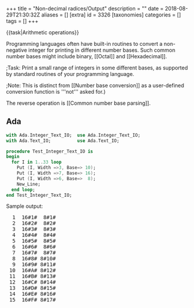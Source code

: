 +++
title = "Non-decimal radices/Output"
description = ""
date = 2018-08-29T21:30:32Z
aliases = []
[extra]
id = 3326
[taxonomies]
categories = []
tags = []
+++

{{task|Arithmetic operations}}

Programming languages often have built-in routines to convert a non-negative integer for printing in different number bases. Such common number bases might include binary, [[Octal]] and [[Hexadecimal]].


;Task:
Print a small range of integers in some different bases, as supported by standard routines of your programming language.


;Note:
This is distinct from [[Number base conversion]] as a user-defined conversion function is '''not''' asked for.)

The reverse operation is [[Common number base parsing]].





## Ada


```ada
with Ada.Integer_Text_IO;  use Ada.Integer_Text_IO;
with Ada.Text_IO;          use Ada.Text_IO;

procedure Test_Integer_Text_IO is
begin
  for I in 1..33 loop
    Put (I, Width =>3, Base=> 10);
    Put (I, Width =>7, Base=> 16);
    Put (I, Width =>6, Base=>  8);
    New_Line;
  end loop;
end Test_Integer_Text_IO;
```

Sample output:
<pre style="height:30ex;overflow:scroll">
  1  16#1#  8#1#
  2  16#2#  8#2#
  3  16#3#  8#3#
  4  16#4#  8#4#
  5  16#5#  8#5#
  6  16#6#  8#6#
  7  16#7#  8#7#
  8  16#8# 8#10#
  9  16#9# 8#11#
 10  16#A# 8#12#
 11  16#B# 8#13#
 12  16#C# 8#14#
 13  16#D# 8#15#
 14  16#E# 8#16#
 15  16#F# 8#17#
 16 16#10# 8#20#
 17 16#11# 8#21#
 18 16#12# 8#22#
 19 16#13# 8#23#
 20 16#14# 8#24#
 21 16#15# 8#25#
 22 16#16# 8#26#
 23 16#17# 8#27#
 24 16#18# 8#30#
 25 16#19# 8#31#
 26 16#1A# 8#32#
 27 16#1B# 8#33#
 28 16#1C# 8#34#
 29 16#1D# 8#35#
 30 16#1E# 8#36#
 31 16#1F# 8#37#
 32 16#20# 8#40#
 33 16#21# 8#41#

```



## Aime


```aime
o_xinteger(16, 1000000);
o_byte('\n');
o_xinteger(5, 1000000);
o_byte('\n');
o_xinteger(2, 1000000);
o_byte('\n');
```



## ALGOL 68

{{trans|C}}

{{works with|ALGOL 68|Revision 1 - no extensions to language used}}

{{works with|ALGOL 68G|Any - tested with release [http://sourceforge.net/projects/algol68/files/algol68g/algol68g-1.18.0/algol68g-1.18.0-9h.tiny.el5.centos.fc11.i386.rpm/download 1.18.0-9h.tiny]}}
{{wont work with|ELLA ALGOL 68|Any (with appropriate job cards) - tested with release [http://sourceforge.net/projects/algol68/files/algol68toc/algol68toc-1.8.8d/algol68toc-1.8-8d.fc9.i386.rpm/download 1.8-8d] - printf has been removed}}

```algol68
main:(
  FOR i TO 33 DO
    printf(($10r6d," "16r6d," "8r6dl$, BIN i, BIN i, BIN i))
  OD
)
```

Sample output:

```txt

000001 000001 000001
000002 000002 000002
000003 000003 000003
000004 000004 000004
000005 000005 000005
000006 000006 000006
000007 000007 000007
000008 000008 000010
000009 000009 000011
000010 00000a 000012
000011 00000b 000013
000012 00000c 000014
000013 00000d 000015
000014 00000e 000016
000015 00000f 000017
000016 000010 000020
000017 000011 000021
000018 000012 000022
000019 000013 000023
000020 000014 000024
000021 000015 000025
000022 000016 000026
000023 000017 000027
000024 000018 000030
000025 000019 000031
000026 00001a 000032
000027 00001b 000033
000028 00001c 000034
000029 00001d 000035
000030 00001e 000036
000031 00001f 000037
000032 000020 000040
000033 000021 000041

```



## ALGOL W

Algol W has a standard procedure intbase16 that returns its parameter converted to a string in hexadecimal.

```algolw
begin
    % print some numbers in hex %
    for i := 0 until 20 do write( intbase16( i ) )
end.
```

{{out}}

```txt

    00000000
    00000001
    00000002
    00000003
    00000004
    00000005
    00000006
    00000007
    00000008
    00000009
    0000000A
    0000000B
    0000000C
    0000000D
    0000000E
    0000000F
    00000010
    00000011
    00000012
    00000013
    00000014

```



## AutoHotkey

contributed by Laszlo on the ahk [http://www.autohotkey.com/forum/post-276235.html#276235 forum]

```AutoHotkey
MsgBox % BC("FF",16,3) ; -> 100110 in base 3 = FF in hex = 256 in base 10

BC(NumStr,InputBase=8,OutputBase=10) {
  Static S = 12345678901234567890123456789012345678901234567890123456789012345
  DllCall("msvcrt\_i64toa","Int64",DllCall("msvcrt\_strtoui64","Str",NumStr,"Uint",0,"UInt",InputBase,"CDECLInt64"),"Str",S,"UInt",OutputBase,"CDECL")
  Return S
}
```



## AWK

C's printf() is just exposed:

```awk
$ awk '{printf("%d 0%o 0x%x\n",$1,$1,$1)}'
10
10 012 0xa
16
16 020 0x10
255
255 0377 0xff
```



## BBC BASIC


```bbcbasic
      REM STR$ converts to a decimal string:
      PRINT STR$(0)
      PRINT STR$(123456789)
      PRINT STR$(-987654321)

      REM STR$~ converts to a hexadecimal string:
      PRINT STR$~(43981)
      PRINT STR$~(-1)
```

'''Output:'''

```txt

0
123456789
-987654321
ABCD
FFFFFFFF

```



## Bc

Variable <code>obase</code> is the base for all output.  It can be 2 (binary) up to some implementation-dependent limit.  In [[GNU bc]] the limit may be large, for example 2^31, with "digits" of bases bigger than 36 printed as individual decimal numbers.
{{works with|GNU bc}}

```Bc

for(i=1;i<10;i++) {
  obase=10; print i," "
  obase=8; print i," "
  obase=3; print i," "
  obase=2; print i
  print "\n"
}
```



## C



```c
#include <stdio.h>

int main()
{
  int i;

  for(i=1; i <= 33; i++)
    printf("%6d %6x %6o\n", i, i, i);

  return 0;
}
```


Binary conversion using <tt>%b</tt> is not standard.


## C#


```c#

using System;

namespace NonDecimalRadicesOutput
{
    class Program
    {
        static void Main(string[] args)
        {
            for (int i = 0; i < 42; i++)
            {
                string binary = Convert.ToString(i, 2);
                string octal = Convert.ToString(i, 8);
                string hexadecimal = Convert.ToString(i, 16);
                Console.WriteLine(string.Format("Decimal: {0}, Binary: {1}, Octal: {2}, Hexadecimal: {3}", i, binary, octal, hexadecimal));
            }

            Console.ReadKey();
        }
    }
}

```

{{out}}

```txt

Decimal: 0, Binary: 0, Octal: 0, Hexadecimal: 0
Decimal: 1, Binary: 1, Octal: 1, Hexadecimal: 1
Decimal: 2, Binary: 10, Octal: 2, Hexadecimal: 2
Decimal: 3, Binary: 11, Octal: 3, Hexadecimal: 3
Decimal: 4, Binary: 100, Octal: 4, Hexadecimal: 4
Decimal: 5, Binary: 101, Octal: 5, Hexadecimal: 5
Decimal: 6, Binary: 110, Octal: 6, Hexadecimal: 6
Decimal: 7, Binary: 111, Octal: 7, Hexadecimal: 7
Decimal: 8, Binary: 1000, Octal: 10, Hexadecimal: 8
Decimal: 9, Binary: 1001, Octal: 11, Hexadecimal: 9
Decimal: 10, Binary: 1010, Octal: 12, Hexadecimal: a
Decimal: 11, Binary: 1011, Octal: 13, Hexadecimal: b
Decimal: 12, Binary: 1100, Octal: 14, Hexadecimal: c
Decimal: 13, Binary: 1101, Octal: 15, Hexadecimal: d
Decimal: 14, Binary: 1110, Octal: 16, Hexadecimal: e
Decimal: 15, Binary: 1111, Octal: 17, Hexadecimal: f
Decimal: 16, Binary: 10000, Octal: 20, Hexadecimal: 10
Decimal: 17, Binary: 10001, Octal: 21, Hexadecimal: 11
Decimal: 18, Binary: 10010, Octal: 22, Hexadecimal: 12
Decimal: 19, Binary: 10011, Octal: 23, Hexadecimal: 13
Decimal: 20, Binary: 10100, Octal: 24, Hexadecimal: 14
Decimal: 21, Binary: 10101, Octal: 25, Hexadecimal: 15
Decimal: 22, Binary: 10110, Octal: 26, Hexadecimal: 16
Decimal: 23, Binary: 10111, Octal: 27, Hexadecimal: 17
Decimal: 24, Binary: 11000, Octal: 30, Hexadecimal: 18
Decimal: 25, Binary: 11001, Octal: 31, Hexadecimal: 19
Decimal: 26, Binary: 11010, Octal: 32, Hexadecimal: 1a
Decimal: 27, Binary: 11011, Octal: 33, Hexadecimal: 1b
Decimal: 28, Binary: 11100, Octal: 34, Hexadecimal: 1c
Decimal: 29, Binary: 11101, Octal: 35, Hexadecimal: 1d
Decimal: 30, Binary: 11110, Octal: 36, Hexadecimal: 1e
Decimal: 31, Binary: 11111, Octal: 37, Hexadecimal: 1f
Decimal: 32, Binary: 100000, Octal: 40, Hexadecimal: 20
Decimal: 33, Binary: 100001, Octal: 41, Hexadecimal: 21
Decimal: 34, Binary: 100010, Octal: 42, Hexadecimal: 22
Decimal: 35, Binary: 100011, Octal: 43, Hexadecimal: 23
Decimal: 36, Binary: 100100, Octal: 44, Hexadecimal: 24
Decimal: 37, Binary: 100101, Octal: 45, Hexadecimal: 25
Decimal: 38, Binary: 100110, Octal: 46, Hexadecimal: 26
Decimal: 39, Binary: 100111, Octal: 47, Hexadecimal: 27
Decimal: 40, Binary: 101000, Octal: 50, Hexadecimal: 28
Decimal: 41, Binary: 101001, Octal: 51, Hexadecimal: 29

```


Binary conversion is not standard.


## C++



```cpp
#include <iostream>
#include <iomanip>

int main()
{
  for (int i = 0; i <= 33; i++)
    std::cout << std::setw(6) << std::dec << i << " "
              << std::setw(6) << std::hex << i << " "
              << std::setw(6) << std::oct << i << std::endl;

  return 0;
}
```



## Clojure

Clojure eschews duplicating functionality already present in Java when interop is sufficiently idiomatic:

```lisp
(Integer/toBinaryString 25) ; returns "11001"
(Integer/toOctalString 25)  ; returns "31"
(Integer/toHexString 25)    ; returns "19"

(dotimes [i 20]
  (println (Integer/toHexString i)))
```



## Common Lisp


```lisp
(loop for n from 0 to 33 do
  (format t " ~6B ~3O ~2D ~2X~%" n n n n))
```



## D


```d
import std.stdio;

void main() {
    writeln("Base: 2      8     10     16");
    writeln("----------------------------");
    foreach (i; 0 .. 34)
        writefln(" %6b %6o %6d %6x", i, i, i, i);
}
```

{{out}}

```txt
Base: 2      8     10     16
----------------------------
      0      0      0      0
      1      1      1      1
     10      2      2      2
     11      3      3      3
    100      4      4      4
    101      5      5      5
    110      6      6      6
    111      7      7      7
   1000     10      8      8
   1001     11      9      9
   1010     12     10      a
   1011     13     11      b
   1100     14     12      c
   1101     15     13      d
   1110     16     14      e
   1111     17     15      f
  10000     20     16     10
  10001     21     17     11
  10010     22     18     12
  10011     23     19     13
  10100     24     20     14
  10101     25     21     15
  10110     26     22     16
  10111     27     23     17
  11000     30     24     18
  11001     31     25     19
  11010     32     26     1a
  11011     33     27     1b
  11100     34     28     1c
  11101     35     29     1d
  11110     36     30     1e
  11111     37     31     1f
 100000     40     32     20
 100001     41     33     21
```


### Tango Version

Number following formatting character is width. When no formatting
character is specified it is inferred from variable's type.

{{libheader|Tango}}

```d
for (int i = 0; i < 35; i++)
    Stdout.formatln ("{:b8} {:o3} {} {:x2}", i, i, i, i);
```



## E


```e
for value in 0..33 {
  for base in [2, 8, 10, 12, 16, 36] {
    def s := value.toString(base)
    print(" " * (8 - s.size()), s)
  }
  println()
}
```



## Elixir


```elixir
Enum.each(0..32, fn i -> :io.format "~2w :~6.2B, ~2.8B, ~2.16B~n", [i,i,i,i] end)
```


{{out}}
<pre style="height: 32ex; overflow: scroll">
 0 :     0,  0,  0
 1 :     1,  1,  1
 2 :    10,  2,  2
 3 :    11,  3,  3
 4 :   100,  4,  4
 5 :   101,  5,  5
 6 :   110,  6,  6
 7 :   111,  7,  7
 8 :  1000, 10,  8
 9 :  1001, 11,  9
10 :  1010, 12,  A
11 :  1011, 13,  B
12 :  1100, 14,  C
13 :  1101, 15,  D
14 :  1110, 16,  E
15 :  1111, 17,  F
16 : 10000, 20, 10
17 : 10001, 21, 11
18 : 10010, 22, 12
19 : 10011, 23, 13
20 : 10100, 24, 14
21 : 10101, 25, 15
22 : 10110, 26, 16
23 : 10111, 27, 17
24 : 11000, 30, 18
25 : 11001, 31, 19
26 : 11010, 32, 1A
27 : 11011, 33, 1B
28 : 11100, 34, 1C
29 : 11101, 35, 1D
30 : 11110, 36, 1E
31 : 11111, 37, 1F
32 :100000, 40, 20

```



## Erlang

Printing 63 (decimal) in some different bases (here: 3,8,16,26). The base can be 2..36.
{{out}}

```txt

4> [io:fwrite("~s ", [erlang:integer_to_list(63, X)]) || X <- [3,8,16,26]].
2100 77 3F 2B

```



## Euphoria


```euphoria
for i = 1 to 33 do
    printf(1,"%6d %6x %6o\n",{i,i,i})
end for
```


=={{header|F_Sharp|F#}}==
<p>Base 8, 10 and 16 can be output by <code>printf</code></p>

```fsharp
let ns = [30..33]
ns |> Seq.iter (fun n -> printfn " %3o %2d %2X" n n n)
```

{{out}}

```txt
 36 30 1E
 37 31 1F
 40 32 20
 41 33 21
```

<p>The .NET library <code>System.Convert</code> is able to also convert from and to base 2</p>

```fsharp
let bases = [2; 8; 10; 16]

ns |> Seq.map (fun n -> Seq.initInfinite (fun i -> n))
|> Seq.map (fun s -> Seq.zip s bases)
|> Seq.map (Seq.map System.Convert.ToString >> Seq.toList)
|> Seq.iter (fun s -> (printfn "%6s %2s %2s %2s" s.[0] s.[1] s.[2] s.[3]))
```

{{out}}

```txt
 11110 36 30 1e
 11111 37 31 1f
100000 40 32 20
100001 41 33 21
```



## Factor


```factor
1234567 2 36 [a,b] [ >base print ] with each
```

<pre style="height:30ex;overflow:scroll">
100101101011010000111
2022201111201
10231122013
304001232
42243331
13331215
4553207
2281451
1234567
773604
4b6547
342c19
241cb5
195be7
12d687
ed4ea
bdc71
98ig4
7e687
6769j
55kgf
49ahj
3h787
3407h
2i679
28jdj
206jj
1lhs8
1flm7
1adkn
15lk7
11bm4
vdwr
srsc
qglj

```



## Forth

{{works with|GNU Forth}}
GNU Forth has convenience functions for printing an integer in decimal or hex, regardless of the current BASE.

```forth
: main 34 1 do cr i dec. i hex. loop ;
main
...
11 $B
...
```

This is not standardized because such functions are very easy to define as needed:

```forth
: base. ( n base -- ) base @ >r  base !  .  r> base ! ;
: oct. ( n -- ) 8 base. ;
: bin. ( n -- ) 2 base. ;
```



## Fortran

{{works with|Fortran|90 and later}}

```fortran
do n = 1, 33
  write(*, "(b6, o4, i4, z4)") n, n, n, n
end do
```



## FreeBASIC

FreeBASIC has built in functions called Hex, Str, Oct and Bin which convert decimal numbers into hexadecimal, decimal,
octal and binary strings respectively. Here's an example:

```freebasic
' FB 1.05.0 Win64

Dim ui(1 To 4) As UInteger = {10, 26, 52, 100}
Print "Decimal    Hex       Octal    Binary"
Print "
### ====  ========   =======   ===
"
For i As Integer = 1 To 4
  Print Str(ui(i)); Tab(12); Hex(ui(i)); Tab(23); Oct(ui(i)); Tab(31); Bin(ui(i))
Next

Sleep
```


{{out}}

```txt

Decimal    Hex       Octal    Binary

### ====  ========   =======   ===

10         A          12      1010
26         1A         32      11010
52         34         64      110100
100        64         144     1100100

```



## Gema

After decimal numbers in the input stream, add hexadecimal and octal of the same number in the output stream. Also after hexadecimal add decimal and octal, and after octal add decimal and hexadecimal.

```gema>0x<A
=$0 (@radix{16;10;$1}, 0@radix{16;8;$1})
0<D>=$0 (@radix{8;10;$1}, 0x@radix{8;16;$1})
<D>=$0 (0x@radix{10;16;$1}, 0@radix{10;8;$1})
```

Invocation and sample input and output

```txt
$ gema -p radix.gema
The 99 beers and 0x2D Scotches.
The 99 (0x63, 0143) beers and 0x2D (45, 055) Scotches.
```


## Go


```go
package main

import (
    "fmt"
    "math/big"
    "strconv"
)

func main() {
    // fmt.Print formats integer types directly as bases 2, 8, 10, and 16.
    fmt.Printf("%b\n", 13)
    fmt.Printf("%o\n", 13)
    fmt.Printf("%d\n", 13)
    fmt.Printf("%x\n", 13)
    // big ints work with fmt as well.
    d := big.NewInt(13)
    fmt.Printf("%b\n", d)
    fmt.Printf("%o\n", d)
    fmt.Printf("%d\n", d)
    fmt.Printf("%x\n", d)
    // strconv.FormatInt handles arbitrary bases from 2 to 36 for the
    // int64 type.  There is also strconv.FormatUInt for the uint64 type.
    // There no equivalent for big ints.
    fmt.Println(strconv.FormatInt(1313, 19))
}
```

{{out}}

```txt

1101
15
13
d
1101
15
13
d
3c2

```



## Haskell


```haskell
import Text.Printf

main :: IO ()
main = mapM_ f [0..33] where
  f :: Int -> IO ()
  f n = printf " %3o %2d %2X\n" n n n -- binary not supported
```


alternately, without <code>Text.Printf</code>:

```haskell
import Numeric

main :: IO ()
main = mapM_ f [0..33] where
  f :: Int -> IO ()
  f n = putStrLn $ " " ++ showOct n "" ++ " " ++ show n ++ " " ++ showHex n ""
```


Or, generalising and tabulating a little:

```haskell
import Data.List (unfoldr, transpose, intercalate)
import Data.Array (Array, listArray, (!))
import Data.Monoid ((<>))


-- ARBITRARY RADICES ---------------------------------------
bases :: [Int]
bases = abs <$> [2, 7, 8, 10, 12, 16, 32]

tableRows :: [[String]]
tableRows = ((([baseDigits] <*> bases) <*>) . return) <$> [1 .. 33]

digits :: Array Int Char
digits = listArray (0, 35) (['0' .. '9'] <> ['A' .. 'Z'])

baseDigits :: Int -> Int -> String
baseDigits base
  | base > 36 = const "Needs glyphs beyond Z"
  | otherwise = reverse . unfoldr remQuot
  where
    remQuot 0 = Nothing
    remQuot n =
      let (q, r) = quotRem n base
      in Just (digits ! r, q)

-- TEST AND TABULATION-------------------------------------
table :: String -> [[String]] -> [String]
table delim rows =
  intercalate delim <$>
  transpose
    ((fmap =<< flip justifyRight ' ' . maximum . fmap length) <$> transpose rows)

justifyRight :: Int -> Char -> String -> String
justifyRight n c s = drop (length s) (replicate n c <> s)

main :: IO ()
main =
  mapM_
    putStrLn
    (table " " (([fmap show, fmap $ const "----"] <*> [bases]) <> tableRows))
```

{{Out}}

```txt
     2    7    8   10   12   16   32
  ---- ---- ---- ---- ---- ---- ----
     1    1    1    1    1    1    1
    10    2    2    2    2    2    2
    11    3    3    3    3    3    3
   100    4    4    4    4    4    4
   101    5    5    5    5    5    5
   110    6    6    6    6    6    6
   111   10    7    7    7    7    7
  1000   11   10    8    8    8    8
  1001   12   11    9    9    9    9
  1010   13   12   10    A    A    A
  1011   14   13   11    B    B    B
  1100   15   14   12   10    C    C
  1101   16   15   13   11    D    D
  1110   20   16   14   12    E    E
  1111   21   17   15   13    F    F
 10000   22   20   16   14   10    G
 10001   23   21   17   15   11    H
 10010   24   22   18   16   12    I
 10011   25   23   19   17   13    J
 10100   26   24   20   18   14    K
 10101   30   25   21   19   15    L
 10110   31   26   22   1A   16    M
 10111   32   27   23   1B   17    N
 11000   33   30   24   20   18    O
 11001   34   31   25   21   19    P
 11010   35   32   26   22   1A    Q
 11011   36   33   27   23   1B    R
 11100   40   34   28   24   1C    S
 11101   41   35   29   25   1D    T
 11110   42   36   30   26   1E    U
 11111   43   37   31   27   1F    V
100000   44   40   32   28   20   10
100001   45   41   33   29   21   11
```



## HicEst


```HicEst
DO n = 1, 33
  WRITE(Format="b6.0, o4.0, i4.0, z4.0") n, n, n, n
ENDDO
```


=={{header|Icon}} and {{header|Unicon}}==
Strictly speaking output conversion to different representations isn't built-in to Icon and Unicon; however, printf is included as part of the standard library.

```Icon
procedure main()
write("Non-decimal radices/Output")
every i := 255 | 2 | 5 | 16 do {
   printf("%%d = %d\n",i) # integer format
   printf("%%x = %x\n",i) # hex format
   printf("%%o = %o\n",i) # octal format
   printf("%%s = %s\n",i) # string format
   printf("%%i = %i\n",i) # image format
   }
end
```


{{libheader|Icon Programming Library}}
[http://www.cs.arizona.edu/icon/library/src/procs/printf.icn printf.icn provides printf, fprintf, and sprintf]
{{libheader|Unicon Code Library}}

Output:
```txt
%d = 255
%x = ff
%o = 377
%s = 255
%i = 255
...
```



## J


J can natively break out numbers using a specific base


```j
   2 #.inv 12
1 1 0 0
   3 #.inv 100
1 0 2 0 1
   16 #.inv 180097588
10 11 12 1 2 3 4
```

However, this numeric representation would not satisfy most people's idea of "formatting", for most bases.  It might be useful, however, for bases less than 10:


```j
   8 #.inv 4009
7 6 5 1
   -.&' '": 8 #.inv 4009
7651
```

J also includes some explicit support for hexadecimal numbers


```j
  require 'convert'
   hfd 180097588
ABC1234
```

(and a few other hexadecimal related mechanisms which are not relevant here.)


## Java


```java5
public static void main(String args[]){
   for(int a= 0;a < 33;a++){
      System.out.println(Integer.toBinaryString(a));
      System.out.println(Integer.toOctalString(a));
      System.out.println(Integer.toHexString(a));
      //the above methods treat the integer as unsigned
      //there are also corresponding Long.to***String() methods for long's.

      System.out.printf("%3o %2d %2x\n",a ,a ,a); //printf like the other languages; binary not supported
   }
}
```



## JavaScript

The <code><i>number</i>.toString(<i>radix</i>)</code> method produces a string representation of a number in any radix between 2 and 36.


```javascript
var bases = [2, 8, 10, 16, 24];
for (var n = 0; n <= 33; n++) {
    var row = [];
    for (var i = 0; i < bases.length; i++)
        row.push( n.toString(bases[i]) );
    print(row.join(', '));
}
```


outputs
<pre style='height: 30ex; overflow: scroll'>0, 0, 0, 0, 0
1, 1, 1, 1, 1
10, 2, 2, 2, 2
11, 3, 3, 3, 3
100, 4, 4, 4, 4
101, 5, 5, 5, 5
110, 6, 6, 6, 6
111, 7, 7, 7, 7
1000, 10, 8, 8, 8
1001, 11, 9, 9, 9
1010, 12, 10, a, a
1011, 13, 11, b, b
1100, 14, 12, c, c
1101, 15, 13, d, d
1110, 16, 14, e, e
1111, 17, 15, f, f
10000, 20, 16, 10, g
10001, 21, 17, 11, h
10010, 22, 18, 12, i
10011, 23, 19, 13, j
10100, 24, 20, 14, k
10101, 25, 21, 15, l
10110, 26, 22, 16, m
10111, 27, 23, 17, n
11000, 30, 24, 18, 10
11001, 31, 25, 19, 11
11010, 32, 26, 1a, 12
11011, 33, 27, 1b, 13
11100, 34, 28, 1c, 14
11101, 35, 29, 1d, 15
11110, 36, 30, 1e, 16
11111, 37, 31, 1f, 17
100000, 40, 32, 20, 18
100001, 41, 33, 21, 19
```



## Julia

{{works with|Julia|0.6}}


```julia
using Primes
println("Primes ≤ $hi written in common bases.")
@printf("%8s%8s%8s%8s", "bin", "oct", "dec", "hex")
for i in primes(50)
    @printf("%8s%8s%8s%8s\n", bin(i), oct(i), dec(i), hex(i))
end
```


{{out}}

```txt
Primes ≤ 50 written in common bases.
     bin     oct     dec     hex
      10       2       2       2
      11       3       3       3
     101       5       5       5
     111       7       7       7
    1011      13      11       b
    1101      15      13       d
   10001      21      17      11
   10011      23      19      13
   10111      27      23      17
   11101      35      29      1d
   11111      37      31      1f
  100101      45      37      25
  101001      51      41      29
  101011      53      43      2b
  101111      57      47      2f
```



## Kotlin


```scala
// version 1.1.2

fun main(args: Array<String>) {
    val bases = intArrayOf(2, 8, 10, 16, 19, 36)
    for (base in bases) print("%6s".format(base))
    println()
    println("-".repeat(6 * bases.size))
    for (i in 0..35) {
        for (base in bases) print("%6s".format(i.toString(base)))
        println()
    }
}
```


{{out}}

```txt

     2     8    10    16    19    36
------------------------------------
     0     0     0     0     0     0
     1     1     1     1     1     1
    10     2     2     2     2     2
    11     3     3     3     3     3
   100     4     4     4     4     4
   101     5     5     5     5     5
   110     6     6     6     6     6
   111     7     7     7     7     7
  1000    10     8     8     8     8
  1001    11     9     9     9     9
  1010    12    10     a     a     a
  1011    13    11     b     b     b
  1100    14    12     c     c     c
  1101    15    13     d     d     d
  1110    16    14     e     e     e
  1111    17    15     f     f     f
 10000    20    16    10     g     g
 10001    21    17    11     h     h
 10010    22    18    12     i     i
 10011    23    19    13    10     j
 10100    24    20    14    11     k
 10101    25    21    15    12     l
 10110    26    22    16    13     m
 10111    27    23    17    14     n
 11000    30    24    18    15     o
 11001    31    25    19    16     p
 11010    32    26    1a    17     q
 11011    33    27    1b    18     r
 11100    34    28    1c    19     s
 11101    35    29    1d    1a     t
 11110    36    30    1e    1b     u
 11111    37    31    1f    1c     v
100000    40    32    20    1d     w
100001    41    33    21    1e     x
100010    42    34    22    1f     y
100011    43    35    23    1g     z

```



## Locomotive Basic



```locobasic
10 FOR i=1 TO 20
20 PRINT i,BIN$(i),HEX$(i)
30 NEXT
```


Output:

<pre style='height: 30ex; overflow: scroll'> 1           1            1
 2           10           2
 3           11           3
 4           100          4
 5           101          5
 6           110          6
 7           111          7
 8           1000         8
 9           1001         9
 10          1010         A
 11          1011         B
 12          1100         C
 13          1101         D
 14          1110         E
 15          1111         F
 16          10000        10
 17          10001        11
 18          10010        12
 19          10011        13
 20          10100        14
```



## Lua


```lua
for i = 1, 33 do
    print( string.format( "%o \t %d \t %x", i, i, i ) )
end
```



## Mathematica


```Mathematica
Scan[Print[IntegerString[#, 2], ",", IntegerString[#, 8],
",",#, ",",IntegerString[#, 16],",", IntegerString[#, 36]]&, Range[38]]
```


Output:


```txt

1,1,1,1,1
10,2,2,2,2
11,3,3,3,3
...
...
100010,42,34,22,y
100011,43,35,23,z
100100,44,36,24,10
100101,45,37,25,11
100110,46,38,26,12
```


=={{header|MATLAB}} / {{header|Octave}}==

```MATLAB
fprintf('%3d  %3o  %3x\n',repmat(1:20,3,1))
```

Output:

```txt
  1    1    1
  2    2    2
  3    3    3
  4    4    4
  5    5    5
  6    6    6
  7    7    7
  8   10    8
  9   11    9
 10   12    a
 11   13    b
 12   14    c
 13   15    d
 14   16    e
 15   17    f
 16   20   10
 17   21   11
 18   22   12
 19   23   13
 20   24   14
```


=={{header|Modula-3}}==

```modula3
MODULE Conv EXPORTS Main;

IMPORT IO, Fmt;

BEGIN
  FOR i := 1 TO 33 DO
    IO.Put(Fmt.Int(i, base := 10) & " ");
    IO.Put(Fmt.Int(i, base := 16) & " ");
    IO.Put(Fmt.Int(i, base := 8) & " ");
    IO.Put("\n");
  END;
END Conv.
```

Output:
<pre style="height:30ex;overflow:scroll">
1 1 1
2 2 2
3 3 3
4 4 4
5 5 5
6 6 6
7 7 7
8 8 10
9 9 11
10 a 12
11 b 13
12 c 14
13 d 15
14 e 16
15 f 17
16 10 20
17 11 21
18 12 22
19 13 23
20 14 24
21 15 25
22 16 26
23 17 27
24 18 30
25 19 31
26 1a 32
27 1b 33
28 1c 34
29 1d 35
30 1e 36
31 1f 37
32 20 40
33 21 41

```



## NetRexx


```NetRexx
/* NetRexx */
options replace format comments java crossref symbols nobinary

import java.util.Formatter

loop i_ = 1 to 3
  loop n_ = 20 to 20000 by 2131
    select case i_
      when 1 then say useBif(n_)
      when 2 then say useJavaFormat(n_)
      when 3 then say useJavaNumber(n_)
      otherwise nop
      end
    end n_
  say
end i_

return

-- NetRexx doesn't have a decimal to octal conversion
method useBif(n_) public static
  d_ = '_'
  return '[Base 16='n_.d2x().right(8)',Base 10='n_.right(8)',Base 8='d_.right(8)',Base 2='n_.d2x().x2b().right(20)']'

-- Some of Java's java.lang.Number classes have conversion methods
method useJavaNumber(n_) public static
  nx = Long.toHexString(n_)
  nd = Long.toString(n_)
  no = Long.toOctalString(n_)
  nb = Long.toBinaryString(n_)
  return '[Base 16='Rexx(nx).right(8)',Base 10='Rexx(nd).right(8)',Base 8='Rexx(no).right(8)',Base 2='Rexx(nb).right(20)']'

-- Java Formatter doesn't have a decimal to binary conversion
method useJavaFormat(n_) public static
  fb = StringBuilder()
  fm = Formatter(fb)
  fm.format("[Base 16=%1$8x,Base 10=%1$8d,Base 8=%1$8o,Base 2=%2$20s]", [Object Long(n_), String('_')])
  return fb.toString()

```

'''Output:'''
<pre style="height:30ex; overflow:scroll;">
[Base 16=      14,Base 10=      20,Base 8=       _,Base 2=            00010100]
[Base 16=     867,Base 10=    2151,Base 8=       _,Base 2=        100001100111]
[Base 16=    10BA,Base 10=    4282,Base 8=       _,Base 2=    0001000010111010]
[Base 16=    190D,Base 10=    6413,Base 8=       _,Base 2=    0001100100001101]
[Base 16=    2160,Base 10=    8544,Base 8=       _,Base 2=    0010000101100000]
[Base 16=    29B3,Base 10=   10675,Base 8=       _,Base 2=    0010100110110011]
[Base 16=    3206,Base 10=   12806,Base 8=       _,Base 2=    0011001000000110]
[Base 16=    3A59,Base 10=   14937,Base 8=       _,Base 2=    0011101001011001]
[Base 16=    42AC,Base 10=   17068,Base 8=       _,Base 2=    0100001010101100]
[Base 16=    4AFF,Base 10=   19199,Base 8=       _,Base 2=    0100101011111111]

[Base 16=      14,Base 10=      20,Base 8=      24,Base 2=                   _]
[Base 16=     867,Base 10=    2151,Base 8=    4147,Base 2=                   _]
[Base 16=    10ba,Base 10=    4282,Base 8=   10272,Base 2=                   _]
[Base 16=    190d,Base 10=    6413,Base 8=   14415,Base 2=                   _]
[Base 16=    2160,Base 10=    8544,Base 8=   20540,Base 2=                   _]
[Base 16=    29b3,Base 10=   10675,Base 8=   24663,Base 2=                   _]
[Base 16=    3206,Base 10=   12806,Base 8=   31006,Base 2=                   _]
[Base 16=    3a59,Base 10=   14937,Base 8=   35131,Base 2=                   _]
[Base 16=    42ac,Base 10=   17068,Base 8=   41254,Base 2=                   _]
[Base 16=    4aff,Base 10=   19199,Base 8=   45377,Base 2=                   _]

[Base 16=      14,Base 10=      20,Base 8=      24,Base 2=               10100]
[Base 16=     867,Base 10=    2151,Base 8=    4147,Base 2=        100001100111]
[Base 16=    10ba,Base 10=    4282,Base 8=   10272,Base 2=       1000010111010]
[Base 16=    190d,Base 10=    6413,Base 8=   14415,Base 2=       1100100001101]
[Base 16=    2160,Base 10=    8544,Base 8=   20540,Base 2=      10000101100000]
[Base 16=    29b3,Base 10=   10675,Base 8=   24663,Base 2=      10100110110011]
[Base 16=    3206,Base 10=   12806,Base 8=   31006,Base 2=      11001000000110]
[Base 16=    3a59,Base 10=   14937,Base 8=   35131,Base 2=      11101001011001]
[Base 16=    42ac,Base 10=   17068,Base 8=   41254,Base 2=     100001010101100]
[Base 16=    4aff,Base 10=   19199,Base 8=   45377,Base 2=     100101011111111]

```



## Nim


```nim
import strutils

for i in 0..33:
  echo toBin(i, 6)," ",toOct(i, 3)," ",align($i,2)," ",toHex(i,2)
```

Output:

```txt
000000 000  0 00
000001 001  1 01
000010 002  2 02
000011 003  3 03
000100 004  4 04
000101 005  5 05
000110 006  6 06
000111 007  7 07
001000 010  8 08
001001 011  9 09
001010 012 10 0A
001011 013 11 0B
001100 014 12 0C
001101 015 13 0D
001110 016 14 0E
001111 017 15 0F
010000 020 16 10
010001 021 17 11
010010 022 18 12
010011 023 19 13
010100 024 20 14
010101 025 21 15
010110 026 22 16
010111 027 23 17
011000 030 24 18
011001 031 25 19
011010 032 26 1A
011011 033 27 1B
011100 034 28 1C
011101 035 29 1D
011110 036 30 1E
011111 037 31 1F
100000 040 32 20
100001 041 33 21
```



## OCaml


```ocaml
for n = 0 to 33 do
  Printf.printf " %3o %2d %2X\n" n n n (* binary not supported *)
done
```



## PARI/GP

The only bases supported by the language itself (as opposed to custom functions) are binary and decimal.

```parigp
printbinary(n)={
  n=binary(n);
  for(i=1,#n,print1(n[i]))
};
printdecimal(n)={
  print1(n)
};
```



## Perl


```perl
foreach my $n (0..33) {
  printf " %6b %3o %2d %2X\n", $n, $n, $n, $n;
}
```



## Perl 6


Calling the <code>.base</code> method on a number returns a string. It can handle all bases between 2 and 36:


```perl6
say 30.base(2);   # "11110"
say 30.base(8);   # "36"
say 30.base(10);  # "30"
say 30.base(16);  # "1E"
say 30.base(30);  # "10"
```


Alternatively, <code>printf</code> can be used for some common number bases:

```perl6
for 0..33 -> $n {
  printf " %6b %3o %2d %2X\n", $n xx 4;
}
```



## Phix


```phix
for i=1 to 33 do
    printf(1,"decimal:%6d hex:%6x HEX:%6X octal:%6o binary:%6b\n",{i,i,i})
end for
```



## PHP


```php
<?php
foreach (range(0, 33) as $n) {
  echo decbin($n), "\t", decoct($n), "\t", $n, "\t", dechex($n), "\n";
}
?>
```



```php
<?php
foreach (range(0, 33) as $n) {
  printf(" %6b %3o %2d %2X\n", $n, $n, $n, $n);
}
?>
```



## PicoLisp


```PicoLisp
(de printNumber (N Base)
   (when (>= N Base)
      (printNumber (/ N Base) Base) )
   (let C (% N Base)
      (and (> C 9) (inc 'C 39))
      (prin (char (+ C `(char "0")))) ) )

(printNumber 26 16))
(prinl)
(printNumber 123456789012345678901234567890 36))
(prinl)
```

Output:

```txt
1a
byw97um9s91dlz68tsi
```



## PL/I


```PL/I

get list (n);
put skip list (n);      /* Prints N in decimal */
put skip edit (n) (B);  /* prints N as a bit string, N > 0 */

```



## PowerShell

The .NET class <code>Convert</code> handles conversions in binary, octal, decimal and hexadecimal. Furthermore, format strings may be used for hexadecimal conversion.

```powershell
foreach ($n in 0..33) {
    "Base 2:  " + [Convert]::ToString($n, 2)
    "Base 8:  " + [Convert]::ToString($n, 8)
    "Base 10: " + $n
    "Base 10: " + [Convert]::ToString($n, 10)
    "Base 10: " + ("{0:D}" -f $n)
    "Base 16: " + [Convert]::ToString($n, 16)
    "Base 16: " + ("{0:X}" -f $n)
}
```



## PureBasic


```PureBasic
For i=105 To 115
  Bin$=RSet(Bin(i),8,"0") ;- Convert to wanted type & pad with '0'
  Hex$=RSet(Hex(i),4,"0")
  Dec$=RSet(Str(i),3)
  PrintN(Dec$+" decimal = %"+Bin$+" = $"+Hex$+".")
Next
```


 105 decimal = %01101001 = $0069.
 106 decimal = %01101010 = $006A.
 107 decimal = %01101011 = $006B.
 108 decimal = %01101100 = $006C.
 109 decimal = %01101101 = $006D.
 110 decimal = %01101110 = $006E.
 111 decimal = %01101111 = $006F.
 112 decimal = %01110000 = $0070.
 113 decimal = %01110001 = $0071.
 114 decimal = %01110010 = $0072.
 115 decimal = %01110011 = $0073.


## Python

{{works with|Python|2.6}}
Binary (b), Octal (o), Decimal (d), and Hexadecimal (X and x) are supported by the [http://www.python.org/dev/peps/pep-3101/ format]method of a string
<div style="height:30ex;overflow:scroll">
```python>>>
 for n in range(34):
	print " {0:6b} {1:3o} {2:2d} {3:2X}".format(n, n, n, n)
	#The following would give the same output, and,
	#due to the outer brackets, works with Python 3.0 too
	#print ( " {n:6b} {n:3o} {n:2d} {n:2X}".format(n=n) )


      0   0  0  0
      1   1  1  1
     10   2  2  2
     11   3  3  3
    100   4  4  4
    101   5  5  5
    110   6  6  6
    111   7  7  7
   1000  10  8  8
   1001  11  9  9
   1010  12 10  A
   1011  13 11  B
   1100  14 12  C
   1101  15 13  D
   1110  16 14  E
   1111  17 15  F
  10000  20 16 10
  10001  21 17 11
  10010  22 18 12
  10011  23 19 13
  10100  24 20 14
  10101  25 21 15
  10110  26 22 16
  10111  27 23 17
  11000  30 24 18
  11001  31 25 19
  11010  32 26 1A
  11011  33 27 1B
  11100  34 28 1C
  11101  35 29 1D
  11110  36 30 1E
  11111  37 31 1F
 100000  40 32 20
 100001  41 33 21
>>>
```
</div>

{{works with|Python|2.5}}
Octal (o), Decimal (d), and Hexadecimal (X and x), but not binary are supported by the string modulo operator, %:

```python
for n in range(34):
	print " %3o %2d %2X" % (n, n, n)
```


----
For each of these bases there is also a built-in function that will convert it to a string with the proper prefix appended, so that it is a valid Python expression:

```python
n = 33
#Python 3.x:
print(bin(n), oct(n), n, hex(n)) # bin() only available in Python 3.x and 2.6
# output: 0b100001 0o41 33 0x21

#Python 2.x:
#print oct(n), n, hex(n)
# output: 041 33 0x21
```



## R

Conversion to and from binary does not have built-in support.

```R
# dec to oct
as.octmode(x)
# dec to hex
as.hexmode(x)
# oct or hex to dec
as.integer(x)
# or
as.numeric(x)
```



## Racket



```racket

#lang racket

;; Explicit conversion of numbers can use the standard radices
(map (λ(r) (number->string 123 r)) '(2 8 10 16))
;; -> '("1111011" "173" "123" "7b")

;; There is also the `~r' formatting function that works with any radix
;; up to 36
(for/list ([r (in-range 2 37)]) (~r 123 #:base r))
;; -> '("1111011" "02111" "3231" "344" "323" "432" "173" "641" "123" "201"
;;      "3a" "69" "b8" "38" "7b" "47" "f6" "96" "36" "i5" "d5" "85" "35"
;;      "n4" "j4" "f4" "b4" "74" "34" "u3" "r3" "o3" "l3" "i3" "f3")

```



## REXX

===dec ◄──► bin, hex===
Note that some REXX interpreters have the '''D2B''' (decimal-->binary) built-in function.

So, the '''D2B''' function was coded here for those REXX interpreters that don't have that function.


The reason for the apparent complexity of the '''D2B''' function is to handle the special case of

zero   (with regards to striping leading zeroes from the converted number)..

```rexx
/*REXX pgm shows REXX's ability to show decimal numbers in binary & hex.*/

      do j=0  to 50                /*show some low-value num conversions*/
      say right(j,3)         ' in decimal is',
          right(d2b(j),12)   " in binary",
          right(d2x(j),12)   ' in hexadecimal.'
      end   /*j*/
exit                                   /*stick a fork in it, we're done.*/
/*────────────────────────────D2B subroutine────────────────────────────*/
d2b: return word(strip(x2b(d2x(arg(1))),'L',0) 0,1)  /*convert dec──►bin*/
```

'''output'''
<pre style="height:20ex">
  0  in decimal is            0  in binary            0  in hexadecimal.
  1  in decimal is            1  in binary            1  in hexadecimal.
  2  in decimal is           10  in binary            2  in hexadecimal.
  3  in decimal is           11  in binary            3  in hexadecimal.
  4  in decimal is          100  in binary            4  in hexadecimal.
  5  in decimal is          101  in binary            5  in hexadecimal.
  6  in decimal is          110  in binary            6  in hexadecimal.
  7  in decimal is          111  in binary            7  in hexadecimal.
  8  in decimal is         1000  in binary            8  in hexadecimal.
  9  in decimal is         1001  in binary            9  in hexadecimal.
 10  in decimal is         1010  in binary            A  in hexadecimal.
 11  in decimal is         1011  in binary            B  in hexadecimal.
 12  in decimal is         1100  in binary            C  in hexadecimal.
 13  in decimal is         1101  in binary            D  in hexadecimal.
 14  in decimal is         1110  in binary            E  in hexadecimal.
 15  in decimal is         1111  in binary            F  in hexadecimal.
 16  in decimal is        10000  in binary           10  in hexadecimal.
 17  in decimal is        10001  in binary           11  in hexadecimal.
 18  in decimal is        10010  in binary           12  in hexadecimal.
 19  in decimal is        10011  in binary           13  in hexadecimal.
 20  in decimal is        10100  in binary           14  in hexadecimal.
 21  in decimal is        10101  in binary           15  in hexadecimal.
 22  in decimal is        10110  in binary           16  in hexadecimal.
 23  in decimal is        10111  in binary           17  in hexadecimal.
 24  in decimal is        11000  in binary           18  in hexadecimal.
 25  in decimal is        11001  in binary           19  in hexadecimal.
 26  in decimal is        11010  in binary           1A  in hexadecimal.
 27  in decimal is        11011  in binary           1B  in hexadecimal.
 28  in decimal is        11100  in binary           1C  in hexadecimal.
 29  in decimal is        11101  in binary           1D  in hexadecimal.
 30  in decimal is        11110  in binary           1E  in hexadecimal.
 31  in decimal is        11111  in binary           1F  in hexadecimal.
 32  in decimal is       100000  in binary           20  in hexadecimal.
 33  in decimal is       100001  in binary           21  in hexadecimal.
 34  in decimal is       100010  in binary           22  in hexadecimal.
 35  in decimal is       100011  in binary           23  in hexadecimal.
 36  in decimal is       100100  in binary           24  in hexadecimal.
 37  in decimal is       100101  in binary           25  in hexadecimal.
 38  in decimal is       100110  in binary           26  in hexadecimal.
 39  in decimal is       100111  in binary           27  in hexadecimal.
 40  in decimal is       101000  in binary           28  in hexadecimal.
 41  in decimal is       101001  in binary           29  in hexadecimal.
 42  in decimal is       101010  in binary           2A  in hexadecimal.
 43  in decimal is       101011  in binary           2B  in hexadecimal.
 44  in decimal is       101100  in binary           2C  in hexadecimal.
 45  in decimal is       101101  in binary           2D  in hexadecimal.
 46  in decimal is       101110  in binary           2E  in hexadecimal.
 47  in decimal is       101111  in binary           2F  in hexadecimal.
 48  in decimal is       110000  in binary           30  in hexadecimal.
 49  in decimal is       110001  in binary           31  in hexadecimal.
 50  in decimal is       110010  in binary           32  in hexadecimal.

```


===dec ◄──► bin, hex, char===
Rexx also has the ability to use base 256 and uses the D2C and C2D function for this purpose.


Of course, using base 256 is hampered in ASCII machines in that some lower values are

interpreted by the operating system as control characters and therefore aren't displayed as their (true) glyph.

```rexx
/*REXX program shows REXX's ability to show dec nums in bin/hex/base256.*/

      do j=14  to 67               /*display some lower-value numbers.  */
      say right(j,3)        ' in decimal is',
          right(d2b(j),12)  " in binary",
          right(d2x(j),12)  ' in hexadecimal',
          right(d2c(j),12)  ' in base256.'
      end
exit                                   /*stick a fork in it, we're done.*/
/*────────────────────────────D2B subroutine────────────────────────────*/
d2b: return word(strip(x2b(d2x(arg(1))),'L',0) 0,1)  /*convert dec──►bin*/
```

'''output'''
<pre style="height:20ex">
 14  in decimal is         1110  in binary            E  in hexadecimal            ♫  in base256.
 15  in decimal is         1111  in binary            F  in hexadecimal            ☼  in base256.
 16  in decimal is        10000  in binary           10  in hexadecimal            ►  in base256.
 17  in decimal is        10001  in binary           11  in hexadecimal            ◄  in base256.
 18  in decimal is        10010  in binary           12  in hexadecimal            ↕  in base256.
 19  in decimal is        10011  in binary           13  in hexadecimal            ‼  in base256.
 20  in decimal is        10100  in binary           14  in hexadecimal            ¶  in base256.
 21  in decimal is        10101  in binary           15  in hexadecimal            §  in base256.
 22  in decimal is        10110  in binary           16  in hexadecimal            ▬  in base256.
 23  in decimal is        10111  in binary           17  in hexadecimal            ↨  in base256.
 24  in decimal is        11000  in binary           18  in hexadecimal            ↑  in base256.
 25  in decimal is        11001  in binary           19  in hexadecimal            ↓  in base256.
 26  in decimal is        11010  in binary           1A  in hexadecimal            →  in base256.
 27  in decimal is        11011  in binary           1B  in hexadecimal            ←  in base256.
 28  in decimal is        11100  in binary           1C  in hexadecimal            ∟  in base256.
 29  in decimal is        11101  in binary           1D  in hexadecimal            ↔  in base256.
 30  in decimal is        11110  in binary           1E  in hexadecimal            ▲  in base256.
 31  in decimal is        11111  in binary           1F  in hexadecimal            ▼  in base256.
 32  in decimal is       100000  in binary           20  in hexadecimal               in base256.
 33  in decimal is       100001  in binary           21  in hexadecimal            !  in base256.
 34  in decimal is       100010  in binary           22  in hexadecimal            "  in base256.
 35  in decimal is       100011  in binary           23  in hexadecimal            #  in base256.
 36  in decimal is       100100  in binary           24  in hexadecimal            $  in base256.
 37  in decimal is       100101  in binary           25  in hexadecimal            %  in base256.
 38  in decimal is       100110  in binary           26  in hexadecimal            &  in base256.
 39  in decimal is       100111  in binary           27  in hexadecimal            '  in base256.
 40  in decimal is       101000  in binary           28  in hexadecimal            (  in base256.
 41  in decimal is       101001  in binary           29  in hexadecimal            )  in base256.
 42  in decimal is       101010  in binary           2A  in hexadecimal            *  in base256.
 43  in decimal is       101011  in binary           2B  in hexadecimal            +  in base256.
 44  in decimal is       101100  in binary           2C  in hexadecimal            ,  in base256.
 45  in decimal is       101101  in binary           2D  in hexadecimal            -  in base256.
 46  in decimal is       101110  in binary           2E  in hexadecimal            .  in base256.
 47  in decimal is       101111  in binary           2F  in hexadecimal            /  in base256.
 48  in decimal is       110000  in binary           30  in hexadecimal            0  in base256.
 49  in decimal is       110001  in binary           31  in hexadecimal            1  in base256.
 50  in decimal is       110010  in binary           32  in hexadecimal            2  in base256.
 51  in decimal is       110011  in binary           33  in hexadecimal            3  in base256.
 52  in decimal is       110100  in binary           34  in hexadecimal            4  in base256.
 53  in decimal is       110101  in binary           35  in hexadecimal            5  in base256.
 54  in decimal is       110110  in binary           36  in hexadecimal            6  in base256.
 55  in decimal is       110111  in binary           37  in hexadecimal            7  in base256.
 56  in decimal is       111000  in binary           38  in hexadecimal            8  in base256.
 57  in decimal is       111001  in binary           39  in hexadecimal            9  in base256.
 58  in decimal is       111010  in binary           3A  in hexadecimal            :  in base256.
 59  in decimal is       111011  in binary           3B  in hexadecimal            ;  in base256.
 60  in decimal is       111100  in binary           3C  in hexadecimal            <  in base256.
 61  in decimal is       111101  in binary           3D  in hexadecimal            =  in base256.
 62  in decimal is       111110  in binary           3E  in hexadecimal            >  in base256.
 63  in decimal is       111111  in binary           3F  in hexadecimal            ?  in base256.
 64  in decimal is      1000000  in binary           40  in hexadecimal            @  in base256.
 65  in decimal is      1000001  in binary           41  in hexadecimal            A  in base256.
 66  in decimal is      1000010  in binary           42  in hexadecimal            B  in base256.
 67  in decimal is      1000011  in binary           43  in hexadecimal            C  in base256.

```



## Ring


```ring

# Project : Non Decimal radices/Output

see string(0) + nl
see string(123456789) + nl
see string(-987654321) + nl

see upper(hex(43981)) + nl
see upper(hex(-1)) + nl

```

Output:

```txt

0
123456789
-987654321
ABCD
FFFFFFFF

```



## Ruby


```ruby
for n in 0..33
  puts " %6b %3o %2d %2X" % [n, n, n, n]
end
puts
[2,8,10,16,36].each {|i| puts " 100.to_s(#{i}) => #{100.to_s(i)}"}
```

{{out}}
<div style="height:30ex;overflow:scroll">
      0   0  0  0
      1   1  1  1
     10   2  2  2
     11   3  3  3
    100   4  4  4
    101   5  5  5
    110   6  6  6
    111   7  7  7
   1000  10  8  8
   1001  11  9  9
   1010  12 10  A
   1011  13 11  B
   1100  14 12  C
   1101  15 13  D
   1110  16 14  E
   1111  17 15  F
  10000  20 16 10
  10001  21 17 11
  10010  22 18 12
  10011  23 19 13
  10100  24 20 14
  10101  25 21 15
  10110  26 22 16
  10111  27 23 17
  11000  30 24 18
  11001  31 25 19
  11010  32 26 1A
  11011  33 27 1B
  11100  34 28 1C
  11101  35 29 1D
  11110  36 30 1E
  11111  37 31 1F
 100000  40 32 20
 100001  41 33 21

 100.to_s(2) => 1100100
 100.to_s(8) => 144
 100.to_s(10) => 100
 100.to_s(16) => 64
 100.to_s(36) => 2s
</div>


## Run BASIC


```runbasic

print asc("X")			' convert to ascii
print chr$(169)			' ascii to character
print dechex$(255)		' decimal to hex
print hexdec("FF")		' hex to decimal
print str$(467)			' decimal to string
print val("27")			' string to decimal

```



## Scala


```Scala
object Main extends App {
  val radices = List(2, 8, 10, 16, 19, 36)
  for (base <- radices) print(f"$base%6d")
  println(s"""\n${"-" * (6 * radices.length)}""")
  for (i <- BigInt(0) to 35; // BigInt has a toString(radix) method
       radix <- radices;
       eol = if (radix == radices.last) '\n' else '\0'
  ) print(f"${i.toString(radix)}%6s$eol")
}
```


## Scheme


```scheme
(do ((i 0 (+ i 1)))
    ((>= i 33))
    (display (number->string i 2)) ; binary
    (display "  ")
    (display (number->string i 8)) ; octal
    (display "  ")
    (display (number->string i 10)) ; decimal, the "10" is optional
    (display "  ")
    (display (number->string i 16)) ; hex
    (newline))
```



## Seed7

The [http://seed7.sourceforge.net/libraries/integer.htm#%28in_integer%29radix%28in_integer%29 radix]
operator converts an integer number to a string. The conversion uses the numeral system with
the given base. The base can be any integer value between 2 and 36. Digits greater than 9
are represented with lower case characers (10 is represented with a, etc.). The operator
[http://seed7.sourceforge.net/libraries/integer.htm#%28in_integer%29RADIX%28in_integer%29 RADIX] works
just like ''radix'', but uses upper case characters for digits greater than 9 (10 is represented with A, etc.).
The [http://seed7.sourceforge.net/libraries/string.htm#%28in_string%29lpad%28in_integer%29 lpad] operator
is used to pad the result of the ''radix'' operator at the left side. The padding is done with spaces.

```seed7
$ include "seed7_05.s7i";

const proc: main is func
  local
    var integer: i is 0;
  begin
    for i range 1 to 33 do
      writeln(i lpad 6 <&
              i radix 8 lpad 6 <&
              i radix 16 lpad 6);
    end for;
  end func;
```



## Sidef


```ruby
range(0, 33).each { |n|
    printf(" %6b %3o %2d %2X\n", ([n]*4)...);
}
```



## Smalltalk

{{works with|GNU Smalltalk}}
The radix can be from 2 to 49 and its value is prepended to the string followed by "r".

```smalltalk
1 to: 33 do: [ :i |
  ('%1 %2 %3' % { i printStringRadix: 8. i printStringRadix: 16. i printStringRadix: 2 })
  printNl.
].
```



## Standard ML


```sml
let
  fun loop i =
    if i < 34 then (
      print (Int.fmt StringCvt.BIN i ^ "\t"
           ^ Int.fmt StringCvt.OCT i ^ "\t"
           ^ Int.fmt StringCvt.DEC i ^ "\t"
           ^ Int.fmt StringCvt.HEX i ^ "\n");
      loop (i+1)
    ) else ()
in
  loop 0
end
```



## Tcl


The <code>format</code> command supports conversions to octal, decimal, and hex:

```tcl
for {set n 0} {$n <= 33} {incr n} {
    puts [format " %3o %2d %2X" $n $n $n]
}
```

<!--The following should be moved to: [[Number base conversion]]

Conversion to binary requires a procedure.  Here's two ways to do it:


```tcl
# process the value as if it's a string
proc int2bits {i} {
    string map {0 000 1 001 2 010 3 011 4 100 5 101 6 110 7 111} [format %o $i]
}

# format the number string as an integer, then scan into a binary string
proc int2bits {i} {
    binary scan [binary format I1 $i] B* x
    return $x
}
```


-->

=={{header|TI-89 BASIC}}==

Bases 2, 10, and 16 are supported. The base is controlled by a global ''mode''.


```ti89b
Local old
getMode("Base")→old
setMode("Base", "BIN")
Disp string(16)
setMode("Base", "HEX")
Disp string(16)
setMode("Base", "DEC")
Disp string(16)
setMode("Base", old)
```


Output:


```ti89b
0b10000
0h10
16
```



## XPL0


```XPL0
include c:\cxpl\codes;
int N;
[N:= 2;
repeat  HexOut(0, N);  Text(0, "  ");
        IntOut(0, N);  CrLf(0);
        N:= N*N;
until   N=0;
]
```


Output:

```txt

00000002  2
00000004  4
00000010  16
00000100  256
00010000  65536

```



## Yabasic


```Yabasic
for i = 1 to 33
	print "decimal: ", i, " hex: ", hex$(i), " bin: ", bin$(i)
next

```



## zkl

"%.nB" formats a [unsigned] number in base n (2-36). So

```zkl
const N=16;
var fmt=[2..N].pump(String,"%%5.%dB".fmt);  // %5.2B%5.3B%5.4B%5.5B ...
foreach n in (17){fmt.fmt(n.pump(N,List,n.fp(n)).xplode()).println()}
```

{{out}}

```txt

    0    0    0    0    0    0    0    0    0    0    0    0    0    0    0
    1    1    1    1    1    1    1    1    1    1    1    1    1    1    1
   10    2    2    2    2    2    2    2    2    2    2    2    2    2    2
   11   10    3    3    3    3    3    3    3    3    3    3    3    3    3
  100   11   10    4    4    4    4    4    4    4    4    4    4    4    4
  101   12   11   10    5    5    5    5    5    5    5    5    5    5    5
  110   20   12   11   10    6    6    6    6    6    6    6    6    6    6
  111   21   13   12   11   10    7    7    7    7    7    7    7    7    7
 1000   22   20   13   12   11   10    8    8    8    8    8    8    8    8
 1001  100   21   14   13   12   11   10    9    9    9    9    9    9    9
 1010  101   22   20   14   13   12   11   10    a    a    a    a    a    a
 1011  102   23   21   15   14   13   12   11   10    b    b    b    b    b
 1100  110   30   22   20   15   14   13   12   11   10    c    c    c    c
 1101  111   31   23   21   16   15   14   13   12   11   10    d    d    d
 1110  112   32   24   22   20   16   15   14   13   12   11   10    e    e
 1111  120   33   30   23   21   17   16   15   14   13   12   11   10    f
10000  121  100   31   24   22   20   17   16   15   14   13   12   11   10

```


```zkl
(100).toString(36) //-->"2s"
```

For binary, decimal and hex, you can also have [fixed, sorry Europe] separators:

```zkl
"%,.2B".fmt(1234567) //-->"1|0010|1101|0110|1000|0111"
"%,d".fmt(1234567)   //-->"1,234,567"
"%,x".fmt(1234567)   //-->"12|d6|87"
```



[[Category:Radices]]
